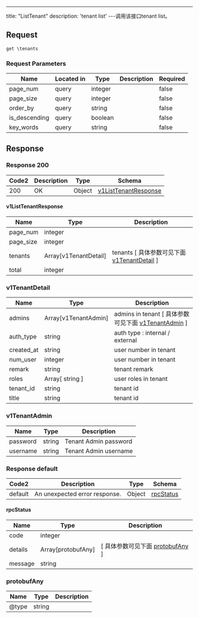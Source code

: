 ---
title: "ListTenant"
description: 'tenant list'
---调用该接口tenant list。



## Request


```
get \tenants
```

###  Request Parameters

| Name | Located in | Type | Description |  Required |
| ---- | ---------- | ----------- | ----------- |  ---- |
| page_num | query | integer |  |  false |
| page_size | query | integer |  |  false |
| order_by | query | string |  |  false |
| is_descending | query | boolean |  |  false |
| key_words | query | string |  |  false |

## Response

### Response  200 
| Code2 | Description | Type | Schema |
| ---- | ----------- | ------ | ------ |
| 200 | OK | Object | [v1ListTenantResponse](#v1ListTenantResponse) |

#### v1ListTenantResponse

| Name | Type | Description | 
| ---- | ---- | ----------- |     
| page_num | integer |  |      
| page_size | integer |  |          
| tenants | Array[v1TenantDetail] | tenants [ 具体参数可见下面 [v1TenantDetail](#v1TenantDetail) ] |       
| total | integer |  |   

### v1TenantDetail
| Name | Type | Description | 
| ---- | ---- | ----------- |         
| admins | Array[v1TenantAdmin] | admins in tenant [ 具体参数可见下面 [v1TenantAdmin](#v1TenantAdmin) ] |       
| auth_type | string | auth type : internal / external |      
| created_at | string | user number in tenant |      
| num_user | integer | user number in tenant |      
| remark | string | tenant remark |         
| roles | Array[ string ] | user roles in tenant |       
| tenant_id | string | tenant id |      
| title | string | tenant id |   

### v1TenantAdmin
| Name | Type | Description | 
| ---- | ---- | ----------- |     
| password | string |  Tenant Admin password  |      
| username | string |  Tenant Admin username  |   



### Response  default 
| Code2 | Description | Type | Schema |
| ---- | ----------- | ------ | ------ |
| default | An unexpected error response. | Object | [rpcStatus](#rpcStatus) |

#### rpcStatus

| Name | Type | Description | 
| ---- | ---- | ----------- |     
| code | integer |  |          
| details | Array[protobufAny] |  [ 具体参数可见下面 [protobufAny](#protobufAny) ] |       
| message | string |  |   

### protobufAny
| Name | Type | Description | 
| ---- | ---- | ----------- |     
| @type | string |  |   



